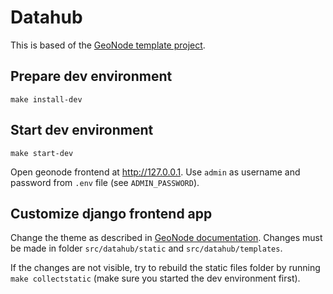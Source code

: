 # Datahub

This is based of the [GeoNode template project](https://github.com/GeoNode/geonode-project).

## Prepare dev environment

`make install-dev`

## Start dev environment

`make start-dev`

Open geonode frontend at http://127.0.0.1. Use `admin` as username and password from `.env` file (see `ADMIN_PASSWORD`).

## Customize django frontend app

Change the theme as described in [GeoNode documentation](https://docs.geonode.org/en/master/basic/theme/index.html).
Changes must be made in folder `src/datahub/static` and `src/datahub/templates`.

If the changes are not visible, try to rebuild the static files folder by running `make collectstatic` (make sure you 
started the dev environment first).


